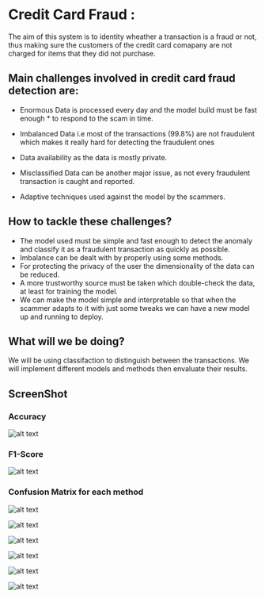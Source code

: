 # **Credit Card Fraud :**
The aim of this system is to identity wheather a transaction is a fraud or not, thus making sure the customers of the credit card comapany are not charged for items that they did not purchase.

## **Main challenges involved in credit card fraud detection are:**

* Enormous Data is processed every day and the model build must be fast enough * to respond to the scam in time.

* Imbalanced Data i.e most of the transactions (99.8%) are not fraudulent which makes it really hard for detecting the fraudulent ones

* Data availability as the data is mostly private.

* Misclassified Data can be another major issue, as not every fraudulent transaction is caught and reported.

* Adaptive techniques used against the model by the scammers.

## **How to tackle these challenges?**

* The model used must be simple and fast enough to detect the anomaly and classify it as a fraudulent transaction as quickly as possible.
* Imbalance can be dealt with by properly using some methods.
* For protecting the privacy of the user the dimensionality of the data can be reduced.
* A more trustworthy source must be taken which double-check the data, at least for training the model.
* We can make the model simple and interpretable so that when the scammer adapts to it with just some tweaks we can have a new model up and running to deploy.

## **What will we be doing?**

We will be using classifaction to distinguish between the transactions. We will implement different models and methods then envaluate their results.

## **ScreenShot**

### **Accuracy**

![alt text](https://github.com/nidhijha15/credit-card-fraud/blob/main/accuracy.png)

### **F1-Score**

![alt text](https://github.com/nidhijha15/credit-card-fraud/blob/main/F1.png)

### **Confusion Matrix for each method**

![alt text](https://github.com/nidhijha15/credit-card-fraud/blob/main/cm1.png)

![alt text](https://github.com/nidhijha15/credit-card-fraud/blob/main/cm2.png)

![alt text](https://github.com/nidhijha15/credit-card-fraud/blob/main/cm3.ng)

![alt text](https://github.com/nidhijha15/credit-card-fraud/blob/main/cm4.png)

![alt text](https://github.com/nidhijha15/credit-card-fraud/blob/main/cm5.png)

![alt text](https://github.com/nidhijha15/credit-card-fraud/blob/main/cm6.png)
